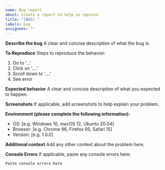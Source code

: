 ```yaml
---
name: Bug report
about: Create a report to help us improve
title: "[BUG] "
labels: bug
assignees: ""
---
```


**Describe the bug**
A clear and concise description of what the bug is.

**To Reproduce**
Steps to reproduce the behavior:

1. Go to '...'
2. Click on '....'
3. Scroll down to '....'
4. See error

**Expected behavior**
A clear and concise description of what you expected to happen.

**Screenshots**
If applicable, add screenshots to help explain your problem.

**Environment (please complete the following information):**

- OS: [e.g. Windows 10, macOS 12, Ubuntu 20.04]
- Browser: [e.g. Chrome 96, Firefox 95, Safari 15]
- Version: [e.g. 1.0.0]

**Additional context**
Add any other context about the problem here.

**Console Errors**
If applicable, paste any console errors here:

```
Paste console errors here
```
